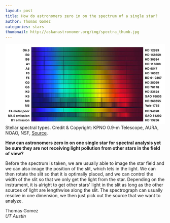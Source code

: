 ```yaml
---
layout: post
title: How do astronomers zero in on the spectrum of a single star?
author: Thomas Gomez
categories: stars
thumbnail: http://askanastronomer.org/img/spectra_thumb.jpg
---
```

<div class="image">
<img src="/img/spectra.jpg">
<div class="caption">Stellar spectral types. Credit & Copyright: KPNO 0.9-m Telescope, AURA, NOAO, NSF, <a href="http://apod.nasa.gov/apod/ap040418.html">Source</a>.</div>
</div>

**How can astronomers zero in on one single star for spectral analysis yet be sure they are not receiving light pollution from other stars in the field of view?**

Before the spectrum is taken, we are usually able to image the star field and we can also image the position of the slit, which lets in the light. We can then rotate the slit so that it is optimally placed, and we can control the width of the slit so that we only get the light from the star. Depending on the instrument, it is alright to get other stars' light in the slit as long as the other sources of light are lengthwise along the slit. The spectrograph can usually resolve in one dimension, we then just pick out the source that we want to analyze.

Thomas Gomez<br>
*UT Austin*

